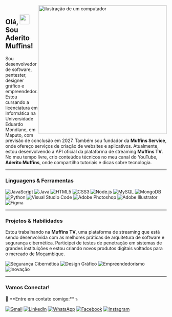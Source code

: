 <img src="https://raw.githubusercontent.com/MicaelliMedeiros/micaellimedeiros/master/image/computer-illustration.png" alt="ilustração de um computador" min-width="400px" max-width="400px" width="400px" align="right">

<h2 align="left">Olá, <img src="https://media.giphy.com/media/hvRJCLFzcasrR4ia7z/giphy.gif" width="30px"> Sou Aderito Muffins!</h2>

<p align="left">
  Sou desenvolvedor de software, pentester, designer gráfico e empreendedor. Estou cursando a licenciatura em Informática na Universidade Eduardo Mondlane, em Maputo, com previsão de conclusão em 2027. Também sou fundador da <strong>Muffins Service</strong>, onde ofereço serviços de criação de websites e aplicativos. Atualmente, estou desenvolvendo a API oficial da plataforma de streaming <strong>Muffins TV</strong>. No meu tempo livre, crio conteúdos técnicos no meu canal do YouTube, <strong>Aderito Muffins</strong>, onde compartilho tutoriais e dicas sobre tecnologia.
</p>

---

<h3 align="left">Linguagens & Ferramentas</h3>
<p align="left">
  <img src="https://img.shields.io/badge/JavaScript-F7DF1E?style=for-the-badge&logo=javascript&logoColor=black" alt="JavaScript" />
  <img src="https://img.shields.io/badge/Java-007396?style=for-the-badge&logo=java&logoColor=white" alt="Java" />
  <img src="https://img.shields.io/badge/HTML5-E34F26?style=for-the-badge&logo=html5&logoColor=white" alt="HTML5" />
  <img src="https://img.shields.io/badge/CSS3-1572B6?style=for-the-badge&logo=css3&logoColor=white" alt="CSS3" />
  <img src="https://img.shields.io/badge/Node.js-339933?style=for-the-badge&logo=nodedotjs&logoColor=white" alt="Node.js" />
  <img src="https://img.shields.io/badge/MySQL-4479A1?style=for-the-badge&logo=mysql&logoColor=white" alt="MySQL" />
  <img src="https://img.shields.io/badge/MongoDB-47A248?style=for-the-badge&logo=mongodb&logoColor=white" alt="MongoDB" />
  <img src="https://img.shields.io/badge/Python-3776AB?style=for-the-badge&logo=python&logoColor=white" alt="Python" />
  <img src="https://img.shields.io/badge/Visual_Studio_Code-0078D4?style=for-the-badge&logo=visual%20studio%20code&logoColor=white" alt="Visual Studio Code" />
  <img src="https://img.shields.io/badge/Adobe_Photoshop-31A8FF?style=for-the-badge&logo=adobe%20photoshop&logoColor=white" alt="Adobe Photoshop" />
  <img src="https://img.shields.io/badge/Adobe_Illustrator-FF9A00?style=for-the-badge&logo=adobe%20illustrator&logoColor=white" alt="Adobe Illustrator" />
  <img src="https://img.shields.io/badge/Figma-F24E1E?style=for-the-badge&logo=figma&logoColor=white" alt="Figma" />
</p>

---

<h3 align="left">Projetos & Habilidades</h3>
<p align="left">
  Estou trabalhando na <strong>Muffins TV</strong>, uma plataforma de streaming que está sendo desenvolvida com as melhores práticas de arquitetura de software e segurança cibernética. Participei de testes de penetração em sistemas de grandes instituições e estou criando novos produtos digitais voltados para o mercado de Moçambique.
</p>

<p align="left">
  <img src="https://img.shields.io/badge/Segurança%20Cibernética-%2338B2AC.svg?&style=for-the-badge&logo=cybersecurity&logoColor=white" alt="Segurança Cibernética" />
  <img src="https://img.shields.io/badge/Design%20Gráfico-%23F24E1E.svg?&style=for-the-badge&logo=graphicdesign&logoColor=white" alt="Design Gráfico" />
  <img src="https://img.shields.io/badge/Empreendedorismo-%23FFA500.svg?&style=for-the-badge&logo=entrepreneur&logoColor=white" alt="Empreendedorismo" />
  <img src="https://img.shields.io/badge/Inovação-%2379C143.svg?&style=for-the-badge&logo=innovation&logoColor=white" alt="Inovação" />
</p>

---

<h3 align="left">Vamos Conectar!</h3>
<p align="left">
  💌 **Entre em contato comigo:** ⤵️
</p>

<p align="left">
  <a href="mailto:mufumeaderito@gmail.com" title="Gmail">
  <img src="https://img.shields.io/badge/-Gmail-FF0000?style=flat-square&labelColor=FF0000&logo=gmail&logoColor=white&link=mufumeaderito@gmail.com" alt="Gmail"/></a>
  <a href="https://www.linkedin.com/in/aderito-muffins" title="LinkedIn">
  <img src="https://img.shields.io/badge/-Linkedin-0e76a8?style=flat-square&logo=Linkedin&logoColor=white&link=https://www.linkedin.com/in/aderito-muffins" alt="LinkedIn"/></a>
  <a href="https://api.whatsapp.com/send?phone=2588782674" title="WhatsApp">
  <img src="https://img.shields.io/badge/-WhatsApp-25d366?style=flat-square&labelColor=25d366&logo=whatsapp&logoColor=white&link=https://api.whatsapp.com/send?phone=2588782674" alt="WhatsApp"/></a>
  <a href="https://www.facebook.com/aderitomuffins" title="Facebook">
  <img src="https://img.shields.io/badge/-Facebook-3b5998?style=flat-square&labelColor=3b5998&logo=facebook&logoColor=white&link=https://www.facebook.com/aderitomuffins" alt="Facebook"/></a>
  <a href="https://www.instagram.com/aderito_muffins" title="Instagram">
  <img src="https://img.shields.io/badge/-Instagram-DF0174?style=flat-square&labelColor=DF0174&logo=instagram&logoColor=white&link=https://www.instagram.com/aderito_muffins" alt="Instagram"/></a>
</p>
